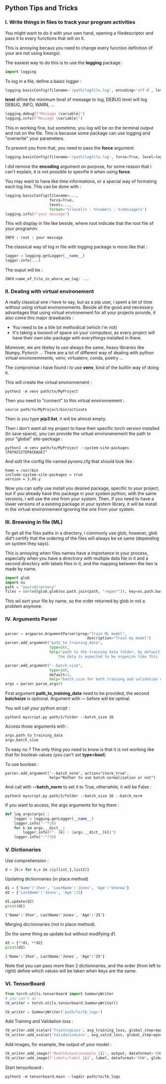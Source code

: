 ## Python Tips and Tricks

### I. Write things in files to track your program activities


You might want to do it with your own hand, opening a filedescriptor and 
pass it to every functions that will on it. 

This is annoying becaus you need to change every function definition (if your are not using 
kwargs).

The easiest way to do this is to use the __logging__ package :

```python
import logging
```
To log in a file, define a basic logger : 

```python
logging.basicConfig(filename='/path/logfile.log', encoding='utf-8', level=logging.DEBUG)
```
__level__ difine the minimum level of message to log, DEBUG level will log DEBUG, INFO, WARN, ...
```python
logging.debug(f"Message {variable}")
logging.info(f"Message {variable}") 
```

This in working fine, but sometime, you log will be on the terminal output and not on the file. 
This is because some package can use logging and "overwrite" your parameters. 

To prevent you from that, you need to pass the __force__ argument. 
```python
logging.basicConfig(filename='/path/logfile.log', force=True, level=logging.DEBUG)
```
I did remove the __encoding__ argument on purpose, for some reason that i can't explain, it is not possible
to specifie it when using __force__. 

You may want to have like time informations, or a special way of formating each log line. 
This can be done with : 

```python 
logging.basicConfig(filename=...,
                    force=True,
                    level=...,
                    format='%(level)s : %(name)s : %(message)s')
logging.info(f"your message")
```
This will display in file like beside, where root indicate that the root file of your programm: 

```
INFO : root : your message
```

The classical way of log in file with logging package is more like that : 

```python 
logger = logging.getLogger(__name__)
logger.info(...)
```

The ouput will be : 

```
INFO:name_of_file_in_where_we_log: ...
```
### II. Dealing with virtual environement 

A really classical one i have to say, but as a pip user, i spent a lot of time 
without using virtual environnements. Beside all the good and necessary advantages that using virtual environement for all your projects
provide, it also come this major drawbacks : 
  - You need to be a litle bit methodical (which i'm not) 
  - It's taking a looooot of space on your computeur, as every project will have their own site-package 
  with everythings installed in there. 

Moreover, we are likeley to use always the same, heavy libraries like Numpy, Pytorch ... 
There are a lot of different way of dealing with python virtual environemments, venv, virtualenv, conda, poetry ... 

The compromise i have found i to use __venv__, kind of the builtin way of doing it. 


This will create the virtual environnement : 
```
python3 -m venv path/to/MyProject
```
Then you need to "connect" to this virtual environnement : 

```
source path/to/MyProject/bin/activate 
```
Then is you type __pip3 list__, it will be almost empty. 

Then i don't want all my project to have their specific torch version installed (to save space), 
you can provide the virtual environenement the path to your "global" site-package :
```
python3 -m venv path/to/MyProject --system-site-packages [PATH2SITEPACKAGE]"
```
And edit the config file named pyvenv.cfg that should look like :
```
home = /usr/bin
include-system-site-packages = true
version = 3.XX.y
```
Now you can safly use install you desired package, specific to your project, but if 
you already have this package in your system python, with the same versions, i will use
the one from your system. Then, if you need to have a lower versions of a existing package 
in your system library, it will be install in the virtual environnement ignoring the one 
from your system. 

### III. Browsing in file (ML) 

To get all the files paths in a directory, i commonly use glob, however, glob did't certify 
that the ordering of the files will always be se same (depending on system they says). 

This is annoying when files names have a importance in your process, especially when you have a 
directrory with multiple data file in it and a second directory with labels files in it, and the 
mapping between the two is made by name.

```python
import glob
import os
path = "your/directory"
files = sorted(glob.glob(os.path.join(path, "regex*")), key=os.path.basename)
```
This wil sort your file by name, so the order returned by glob in not a problem anymore. 


### IV. Arguments Parser 

```python

parser = argparse.ArgumentParser(prog="Train ML model",
                                     description="Train my model")
parser.add_argument("path_to_training_data",
                    type=str,
                    help="path to the training data folder, by default, \
                        the data is expected to be organize like this : ... ")

parser.add_argument("--batch_size", 
                    type=int,
                    default=3,
                    help="batch_size for both training and validation dataloader")
args = parser.parse_args()
```
First argument __path_to_training_data__ need to be provided, the second __batchsize__ is optional. 
Argument with __--__ before will be optinal. 

You will call your python srcipt : 
```
python3 myscript.py path/2/folder --batch_size 16
```

Access those arguments with : 
```python 
args.path_to_training_data
args.batch_size 
```
To easy no ? 
The only thing you need to know is that it is not working like that for boolean values (you can't set __type=bool__) 

To use boolean : 
```pyhton
parser.add_argument('--batch_norm', action="store_true",
                    help="Rather to use batch normalization or not") 
```

And call with __--batch_norm__ to set it to True, otherwhile, it will be False : 
```
python3 myscript.py path/2/folder --batch_size 16 --batch_norm
```
If you want to access, the args arguments for log them : 

```python
def log_args(args) :
    logger = logging.getLogger(__name__)
    logger.info("-"*30)
    for k in args.__dict__:
        logger.info(f"- {k} : {args.__dict__[k]}")
    logger.info("-"*30)
```

### V. Dictionaries 

Use comprehension : 

```python
d = {k:v for k,v in zip(list_1,list2)}
```
Updating dictionnaries (in place method) 

```python 
d1 = {'Name':'Jhon', 'LastName':'Jones', 'Age':'Unknow'}
d2 = {'LastName':'Jones', 'Age':25}

d1.update(d2) 
print(d1) 
```
```console
{'Name':'Jhon', LastName:'Jones', 'Age':'25'}
```
Merging dicrionnaries (not in place method).

Do the same thing as update but without modifying d1. 
```python
d3 = {**d1, **d2}
print(d3)
```
```console
{'Name':'Jhon', LastName:'Jones', 'Age':'25'}
```
Note that you can pass more than 2 dictionnaries, and the order 
(from left to right) define which values will be taken when keys are the same.

### VI. TensorBoard 

```python
from torch.utils.tensorboard import SummaryWriter
# you can't do : 
tb_writer = torch.utils.tensorboard.SummaryWriter() 
```

```python
tb_writer = SummaryWriter('path/to/tb_logs')
```
Add Training and Validation loss :
```python
tb_writer.add_scalar('TrainingLoss', avg_training_loss, global_step=epoch_i) 
tb_writer.add_scalar('ValidationLoss', avg_valid_loss, global_step=epoch_i) 
```
Add images, for example, the output of your model :
```python
tb_writer.add_image(f'ModelOutput/example_{i}', output, dataformat='CHW', global_step=epoch_i)
tb_writer.add_image(f'Labels/label_{i}', label, dataformat='CHW', global_step=epoch_i)
```
Start tensorboard : 
```
python3 -m tensorboard.main --logdir path/to/tb_logs
```

